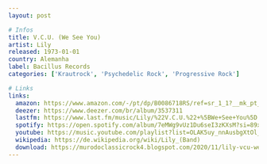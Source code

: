 ```yaml
---
layout: post

# Infos
title: V.C.U. (We See You)
artist: Lily
released: 1973-01-01
country: Alemanha
label: Bacillus Records
categories: ['Krautrock', 'Psychedelic Rock', 'Progressive Rock']

# Links
links:
  amazon: https://www.amazon.com/-/pt/dp/B0086718RS/ref=sr_1_1?__mk_pt_BR=%C3%85M%C3%85%C5%BD%C3%95%C3%91&dchild=1&keywords=lily+%22V.C.U.%22+%28We+See+You%29&qid=1616602003&sr=8-1
  deezer: https://www.deezer.com/br/album/3537311
  lastfm: https://www.last.fm/music/Lily/%22V.C.U.%22+%5BWe+See+You%5D
  spotify: https://open.spotify.com/album/7eMWg9vUz1Du6seI3zKXsM?si=89xCPn2aRXCpSitbDu_T6w
  youtube: https://music.youtube.com/playlist?list=OLAK5uy_nnAusbgXtOl_a5k-_shPjjFvI2TI5A3ZY
  wikipedia: https://de.wikipedia.org/wiki/Lily_(Band)
  download: https://murodoclassicrock4.blogspot.com/2020/11/lily-vcu-we-see-you-1973.html
---
```

